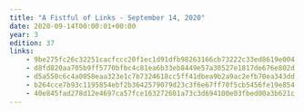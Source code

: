 ```yaml
---
title: "A Fistful of Links - September 14, 2020"
date: 2020-09-14T00:00:01+00:00
year: 3
edition: 37
links:
    - 9be275fc26c32251cacfccc20f1ec1d91dfb98263166cb73222c33ed8619e004
    - d8fd820aa705b9ff5770bfbc4c81ea6b33eb8449e57a30527e1817de676e802d
    - d5a550c6c4a0050eaa323e1c7b7324618cc5ff41dbea9b2a9ac2efb70ea343dd
    - b264cce7b93c1195854ebf2b3642579079d23c3f6e67ff70f5cb5456fe19e854
    - 40e845fad278d12e4697ca57fce163272601a73c3d694100e03fbed00a3b621c
---
```

